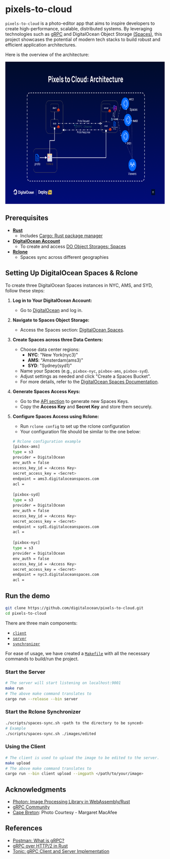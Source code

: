 # pixels-to-cloud

`pixels-to-cloud` is a photo-editor app that aims to inspire developers to create high-performance, scalable, distributed systems. By leveraging technologies such as [gRPC](https://github.com/grpc) and DigitalOcean Object Storage [(Spaces)](https://www.digitalocean.com/products/spaces), this project showcases the potential of modern tech stacks to build robust and efficient application architectures.

Here is the overview of the architecture:

<img src="images/architecture-overview.png" alt="arch" width="750" height="450">

## Prerequisites

- **[Rust](https://www.rust-lang.org/tools/install)**
  - Includes [Cargo: Rust package manager](https://github.com/rust-lang/cargo)
- **[DigitalOcean Account](https://cloud.digitalocean.com/registrations/new?refcode=f6fcd01aaffb)**
  - To create and access [DO Object Storages: Spaces](https://www.digitalocean.com/products/spaces)
- **[Rclone](https://rclone.org/)**
  - Spaces sync across different geographies

## Setting Up DigitalOcean Spaces & Rclone

To create three DigitalOcean Spaces instances in NYC, AMS, and SYD, follow these steps:

1. **Log in to Your DigitalOcean Account:**
   - Go to [DigitalOcean](https://cloud.digitalocean.com/registrations/new?refcode=f6fcd01aaffb) and log in.

2. **Navigate to Spaces Object Storage:**
   - Access the Spaces section: [DigitalOcean Spaces](https://cloud.digitalocean.com/spaces).

3. **Create Spaces across three Data Centers:**
   - Choose data center regions:
     - **NYC**: "New York(nyc3)"
     - **AMS**: "Amsterdam(ams3)"
     - **SYD**: "Sydney(syd1)"
   - Name your Spaces (e.g., `pixbox-nyc`, `pixbox-ams`, `pixbox-syd`).
   - Adjust settings as needed and click "Create a Spaces Bucket".
   - For more details, refer to the [DigitalOcean Spaces Documentation](https://www.digitalocean.com/docs/spaces/).

4. **Generate Spaces Access Keys:**
   - Go to the [API section](https://cloud.digitalocean.com/account/api/tokens) to generate new Spaces Keys.
   - Copy the **Access Key** and **Secret Key** and store them securely.

5. **Configure Spaces Access using Rclone:**
   - Run `rclone config` to set up the rclone configuration
   - Your configuration file should be similar to the one below:

    ```bash
    # Rclone configuration example
    [pixbox-ams]
    type = s3
    provider = DigitalOcean
    env_auth = false
    access_key_id = <Access Key>
    secret_access_key = <Secret>
    endpoint = ams3.digitaloceanspaces.com
    acl = 

    [pixbox-syd]
    type = s3
    provider = DigitalOcean
    env_auth = false
    access_key_id = <Access Key>
    secret_access_key = <Secret>
    endpoint = syd1.digitaloceanspaces.com
    acl = 

    [pixbox-nyc]
    type = s3
    provider = DigitalOcean
    env_auth = false
    access_key_id = <Access Key>
    secret_access_key = <Secret>
    endpoint = nyc3.digitaloceanspaces.com
    acl = 
    ```

## Run the demo

```bash
git clone https://github.com/digitalocean/pixels-to-cloud.git
cd pixels-to-cloud
```

There are three main components:

- [`client`](./src/client.rs)
- [`server`](./src/server.rs)
- [`synchronizer`](./scripts/spaces-sync.sh)

For ease of usage, we have created a [`Makefile`](Makefile) with all the necessary commands to build/run the project.

### Start the Server
  
  ```bash
  # The server will start listening on localhost:9001
  make run
  # The above make command translates to
  cargo run --release --bin server
  ```

### Start the Rclone Synchronizer

   ```bash
   ./scripts/spaces-sync.sh <path to the directory to be synced>
   # Example
   ./scripts/spaces-sync.sh ./images/edited 
   ```

### Using the Client

```bash
# The client is used to upload the image to be edited to the server.
make upload
# The above make command translates to
cargo run --bin client upload --imgpath </path/to/your/image>
```

## Acknowledgments

- [Photon: Image Processing Library in WebAssembly/Rust](https://silvia-odwyer.github.io/photon/)
- [gRPC Community](https://grpc.io/community/)
- [Cape Breton](./images/marg-cape-breton.jpg): Photo Courtesy - Margaret MacAfee

## References

- [Postman: What is gRPC?](https://blog.postman.com/what-is-grpc/)
- [gRPC over HTTP/2 in Rust](https://www.linkedin.com/pulse/grpc-over-http2-rust-luis-soares-m-sc-/)
- [Tonic: gRPC Client and Server Implementation](https://www.youtube.com/watch?v=kerKXChDmsE)
